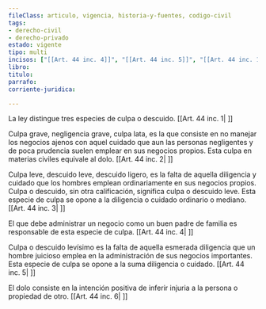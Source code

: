 ```yaml
---
fileClass: articulo, vigencia, historia-y-fuentes, codigo-civil
tags:
- derecho-civil
- derecho-privado
estado: vigente
tipo: multi
incisos: ["[[Art. 44 inc. 4]]", "[[Art. 44 inc. 5]]", "[[Art. 44 inc. 1]]", "[[Art. 44 inc. 6]]", "[[Art. 44 inc. 2]]", "[[Art. 44 inc. 3]]"]
libro:
titulo:
parrafo:
corriente-juridica:

---
```

La ley distingue tres especies de culpa o descuido. [[Art. 44 inc. 1| ]]

Culpa grave, negligencia grave, culpa lata, es la que consiste en no manejar los negocios ajenos con aquel cuidado que aun las personas negligentes y de poca prudencia suelen emplear en sus negocios propios. Esta culpa en materias civiles equivale al dolo. [[Art. 44 inc. 2| ]]

Culpa leve, descuido leve, descuido ligero, es la falta de aquella diligencia y cuidado que los hombres emplean ordinariamente en sus negocios propios. Culpa o descuido, sin otra calificación, significa culpa o descuido leve. Esta especie de culpa se opone a la diligencia o cuidado ordinario o mediano. [[Art. 44 inc. 3| ]]

El que debe administrar un negocio como un buen padre de familia es responsable de esta especie de culpa. [[Art. 44 inc. 4| ]]

Culpa o descuido levísimo es la falta de aquella esmerada diligencia que un hombre juicioso emplea en la administración de sus negocios importantes. Esta especie de culpa se opone a la suma diligencia o cuidado. [[Art. 44 inc. 5| ]]

El dolo consiste en la intención positiva de inferir injuria a la persona o propiedad de otro. [[Art. 44 inc. 6| ]]
